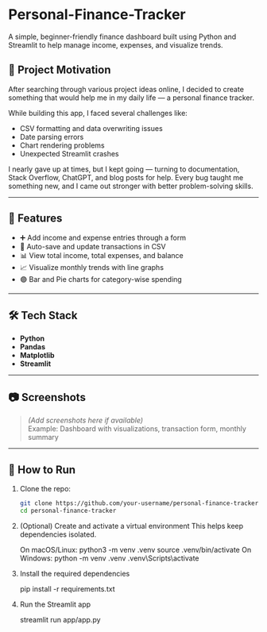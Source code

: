 # Personal-Finance-Tracker
A simple, beginner-friendly finance dashboard built using Python and Streamlit to help manage income, expenses, and visualize trends.

## 📌 Project Motivation

After searching through various project ideas online, I decided to create something that would help me in my daily life — a personal finance tracker.

While building this app, I faced several challenges like:
- CSV formatting and data overwriting issues
- Date parsing errors
- Chart rendering problems
- Unexpected Streamlit crashes

I nearly gave up at times, but I kept going — turning to documentation, Stack Overflow, ChatGPT, and blog posts for help. Every bug taught me something new, and I came out stronger with better problem-solving skills.

---

## 🔧 Features

- ➕ Add income and expense entries through a form  
- 💾 Auto-save and update transactions in CSV  
- 📊 View total income, total expenses, and balance  
- 📈 Visualize monthly trends with line graphs  
- 🟣 Bar and Pie charts for category-wise spending

---

## 🛠 Tech Stack

- **Python**
- **Pandas**
- **Matplotlib**
- **Streamlit**

---

## 📷 Screenshots

> _(Add screenshots here if available)_  
> Example: Dashboard with visualizations, transaction form, monthly summary

---

## 🚀 How to Run

1. Clone the repo:
   ```bash
   git clone https://github.com/your-username/personal-finance-tracker.git
   cd personal-finance-tracker

2. (Optional) Create and activate a virtual environment
    This helps keep dependencies isolated.

    On macOS/Linux:
                    python3 -m venv .venv
                    source .venv/bin/activate
    On Windows:
                    python -m venv .venv
                    .venv\Scripts\activate

3. Install the required dependencies

    pip install -r requirements.txt

4. Run the Streamlit app

    streamlit run app/app.py
